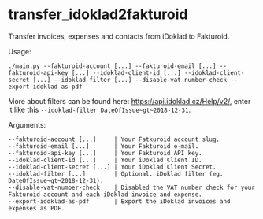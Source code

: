 # transfer_idoklad2fakturoid
Transfer invoices, expenses and contacts from iDoklad to Fakturoid.

Usage:
```
./main.py --fakturoid-account [...] --fakturoid-email [...] --fakturoid-api-key [...] --idoklad-client-id [...] --idoklad-client-secret [...] --idoklad-filter [...] --disable-vat-number-check --export-idoklad-as-pdf
```

More about filters can be found here: https://api.idoklad.cz/Help/v2/, enter it like this `--idoklad-filter DateOfIssue~gt~2018-12-31`.

Arguments:
```
--fakturoid-account [...]     | Your Fatkuroid account slug.
--fakturoid-email [...]       | Your Fakturoid e-mail.
--fakturoid-api-key [...]     | Your Fakturoid API key.
--idoklad-client-id [...]     | Your iDoklad Client ID.
--idoklad-client-secret [...] | Your iDoklad Client Secret.
--idoklad-filter [...]        | Optional. iDoklad filter (eg. DateOfIssue~gt~2018-12-31).
--disable-vat-number-check    | Disabled the VAT number check for your Fakturoid account and each iDoklad invoice and expense.
--export-idoklad-as-pdf       | Export the iDoklad invoices and expenses as PDF.
```
